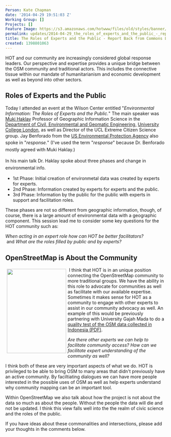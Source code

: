 ```yaml
---
Person: Kate Chapman
date: '2014-04-29 19:51:03 Z'
Working Group: []
Projects: []
Feature Image: https://s3.amazonaws.com/hotwww/files/old/styles/banner/public/cover_osm_quality-724x1024.png
permalink: updates/2014-04-29_the_roles_of_experts_and_the_public_-_report_back_from_commons_lab_event
title: The Roles of Experts and the Public - Report Back from Commons Lab Event
created: 1398801063
---
```

<p>HOT and our community are increasingly considered global response leaders. Our perspective and expertise provides a unique bridge between the OSM community and traditional actors. This includes the connective tissue within our mandate of humanitarianism and economic development as well as beyond into other sectors.</p>
<h2><strong>Roles of Experts and the Public</strong></h2>
<p>Today I attended an event at the Wilson Center entitled "<em>Environmental Information: The Roles of Experts and the Public.</em>" The main speaker was <a href="http://povesham.wordpress.com/">Muki Haklay</a> Professor of Geographic Information Science in the <a href="http://www.ucl.ac.uk/">Department of Civil, Environmental and Geomatic Engineering,</a> <a href="http://www.ucl.ac.uk/">University College London</a>, as well as Director of the UCL Extreme Citizen Science group.&nbsp;Jay Benforado <span style="line-height: 1.538em;">from the</span><span style="line-height: 1.538em;">&nbsp;</span><a style="line-height: 1.538em;" href="http://www.epa.gov/">US Environmental Protection Agency</a> also spoke in<span style="line-height: 1.538em;">&nbsp;"<em>response.</em>" (I've used the term "<em>response</em>" because Dr. Benforado mostly agreed with Muki Haklay.) <br></span></p>
<p><span style="line-height: 1.538em;">In his main talk Dr. Haklay spoke about three phases and change in environmental info.</span></p>
<ul>
<li>1st Phase: Initial creation of environmetal data was created by experts for experts.</li>
<li>2nd Phase: Information created by experts for experts and the public.</li>
<li>3rd Phase: Information by the public for the public with experts in support and facilitation roles.&nbsp;</li>
</ul>
<p>These phases are not so different from geographic information, though, of course, there is a large amount of environmental data with a geographic component. This session lead me to consider some key questions for the HOT community such as:&nbsp;</p>
<p><em>When acting in an expert role how can HOT be better facilitators? &nbsp;</em>and&nbsp;<em>What are the roles filled by public and by experts?&nbsp;</em></p>
<h2>OpenStreetMap is About the Community</h2>
<p><a style="line-height: 1.538em; text-decoration: underline;" href="http://openstreetmap.or.id/docs/Final_Report-OSM_Evaluation_in_Indonesia_2012.pdf"><img style="float: left; margin: 5px;" src="https://s3.amazonaws.com/hotwww/files/old/cover_osm_quality-724x1024.png" alt="" width="186" height="264"></a>&nbsp;I think that HOT is in an unique position connecting the OpenStreetMap community to more traditional groups. We have the ability in this role to advocate for communities as well as facilitate with our available expertise. Sometimes it makes sense for HOT as a community to engage with other experts to assist in our community advocacy as well. An example of this would be previously partnering with University Gajah Mada to do a <a href="http://openstreetmap.or.id/docs/Final_Report-OSM_Evaluation_in_Indonesia_2012.pdf">quality test of the OSM data collected in Indonesia (PDF)</a>.</p>
<p><em>Are there other experts we can help to facilitate community access? How can we facilitate expert understanding of the community as well?</em></p>
<p>I think both of these are very important aspects of what we do. HOT is privileged to be able to bring OSM to many areas that didn't previously have an active community. By faciltiating dialogues we can have more people interested in the possible uses of OSM as well as help experts understand why community mapping can be an important tool.</p>
<p>Within OpenStreetMap we also talk about how the project is not about the data so much as about the people. Without the people the data will die and not be updated. I think this view falls well into the the realm of civic science and the roles of the public.</p>
<p>If you have ideas about these commonalities and intersections, please add your thoughts in the comments below.</p>
